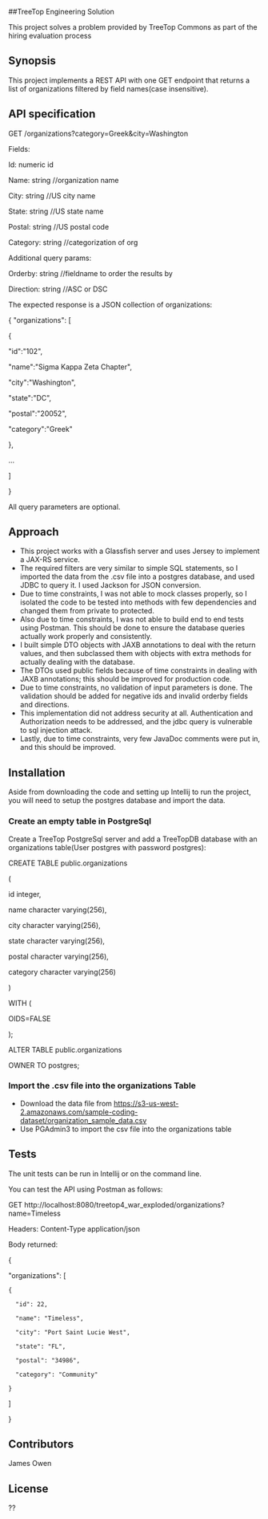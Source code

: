 ##TreeTop Engineering Solution

This project solves a problem provided by TreeTop Commons as part of the hiring evaluation process

## Synopsis

This project implements  a REST API with one GET endpoint that returns a list of organizations filtered by field names(case insensitive). 

## API specification

GET /organizations?category=Greek&city=Washington

Fields:

Id: numeric id

Name: string //organization name

City: string //US city name

State: string //US state name

Postal: string //US postal code

Category: string //categorization of org

Additional query params:

Orderby: string //fieldname to order the results by

Direction: string //ASC or DSC

The expected response is a JSON collection of organizations:

{
"organizations": [

{

"id":"102",

"name":"Sigma Kappa Zeta Chapter",

"city":"Washington",

"state":"DC",

"postal":"20052",

"category":"Greek"

},

...

]

}

All query parameters are optional.

## Approach
 
* This project works with a Glassfish server and uses Jersey to implement a JAX-RS service.
* The required filters are very similar to simple SQL statements, so I imported the data from the .csv file into a postgres database, and used JDBC to query it.
I used Jackson for JSON conversion.
* Due to time constraints, I was not able to mock classes properly, so I isolated the code to be tested into methods with few dependencies and changed them from private to protected.
* Also due to time constraints, I was not able to build end to end tests using Postman. This should be done to ensure the database queries actually work properly and consistently.
* I built simple DTO objects with JAXB annotations to deal with the return values, and then subclassed them with objects with extra methods for actually dealing with the database.
* The DTOs used public fields because of time constraints in dealing with JAXB annotations; this should be improved for production code.
* Due to time constraints, no validation of input parameters is done. The validation should be added for negative ids and invalid orderby fields and directions. 
* This implementation did not address security at all. Authentication and Authorization needs to be addressed, and the jdbc query is vulnerable to sql injection attack.
* Lastly, due to time constraints, very few JavaDoc comments were put in, and this should be improved.

## Installation

Aside from downloading the code and setting up Intellij to run the project, you will need to setup the postgres database and import the data.

### Create an empty table in PostgreSql

Create a TreeTop PostgreSql server and add a TreeTopDB database with an organizations table(User postgres with password postgres):

CREATE TABLE public.organizations

(

  id integer,

  name character varying(256),

  city character varying(256),

  state character varying(256),

  postal character varying(256),

  category character varying(256)

)

WITH (

  OIDS=FALSE

);

ALTER TABLE public.organizations

  OWNER TO postgres;
  
### Import the .csv file into the organizations Table

* Download the data file from
https://s3-us-west-2.amazonaws.com/sample-coding-dataset/organization_sample_data.csv
* Use PGAdmin3 to import the csv file into the organizations table

## Tests

The unit tests can be run in Intellij or on the command line.

You can test the API using Postman as follows:

GET http://localhost:8080/treetop4_war_exploded/organizations?name=Timeless

Headers: Content-Type   application/json

Body returned:

{

  "organizations": [
  
    {
    
      "id": 22,
      
      "name": "Timeless",
      
      "city": "Port Saint Lucie West",
      
      "state": "FL",
      
      "postal": "34986",
      
      "category": "Community"
      
    }
    
  ]
  
}

## Contributors

James Owen

## License

??
